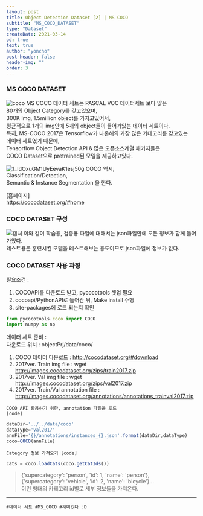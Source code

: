 ```yaml
---
layout: post
title: Object Detection Dataset [2] | MS COCO
subtitle: "MS_COCO_DATASET"
type: "Dataset"
createDate: 2021-03-14
od: true
text: true
author: "yoncho"
post-header: false
header-img: ""
order: 3
---
```



### MS COCO DATASET
![coco](https://user-images.githubusercontent.com/44021629/111067254-cd900d80-8506-11eb-8cca-ef69adf00013.png)
MS COCO 데이터 세트는 PASCAL VOC 데이터세트 보다 많은  
80개의 Object Category를 갖고있으며,  
300K Img, 1.5million object를 가지고있어서,  
평균적으로 1개의 img안에 5개의 object들이 들어가있는 데이터 세트이다.  
특히, MS-COCO 2017은 Tensorflow가 나온해의 가장 많은 카테고리를 갖고있는  
데이터 세트였기 때문에,  
Tensorflow Object Detection API & 많은 오픈소스계열 패키지들은  
COCO Dataset으로 pretrained된 모델을 제공하고있다.  

![1_IdOxuGM1UyEevaK1esj50g](https://user-images.githubusercontent.com/44021629/111067370-42fbde00-8507-11eb-910c-9cef82a1d051.png)
COCO 역시,  
Classification/Detection,  
Semantic & Instance Segmentation 을 한다.  

[홈페이지]  
https://cocodataset.org/#home  

### COCO DATASET 구성
![캡처](https://user-images.githubusercontent.com/44021629/111067955-fe257680-8509-11eb-9f23-96e3fe69143c.PNG)
이와 같이 학습용, 검증용 파일에 대해서는 json파일안에 모든 정보가 함께 들어가있다.  
테스트용은 훈련시킨 모델을 테스트해보는 용도이므로 json파일에 정보가 없다.  

### COCO DATASET 사용 과정

필요조건 :  
1. COCOAPI를 다운로드 받고, pycocotools 셋업 필요  
2. cocoapi/PythonAPI로 들어간 뒤, Make install 수행  
3. site-packages에 로드 되는지 확인  

```js
from pycocotools.coco import COCO
import numpy as np
```

데이터 세트 준비 :  
다운로드 위치 : objectPrj/data/coco/    
1. COCO 데이터 다운로드 : http://cocodataset.org/#download  
2. 2017ver. Train img file : wget http://images.cocodataset.org/zips/train2017.zip  
3. 2017ver. Val img file : wget http://images.cocodataset.org/zips/val2017.zip  
4. 2017ver. Train/Val annotation file : http://images.cocodataset.org/annotations/annotations_trainval2017.zip  


<code>COCO API 활용하기 위한, annotation 파일을 로드 [code]</code>

```js
dataDir='../../data/coco'
dataType='val2017'
annFile='{}/annotations/instances_{}.json'.format(dataDir,dataType)
coco=COCO(annFile)
```

<code>Category 정보 가져오기 [code]</code>

```js
cats = coco.loadCats(coco.getCatIds())
```
> {'supercategory': 'person', 'id': 1, 'name': 'person'},  
> {'supercategory': 'vehicle', 'id': 2, 'name': 'bicycle'}...  
> 이런 형태의 카테고리 id별로 세부 정보들을 가져온다.   






<hr>

<code>#데이터 세트 #MS_COCO #재미있다 :D</code>
